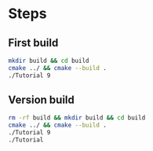 # Steps

## First build
```sh
mkdir build && cd build
cmake ../ && cmake --build .
./Tutorial 9
```

## Version build
```sh
rm -rf build && mkdir build && cd build
cmake ../ && cmake --build .
./Tutorial 9
./Tutorial
```